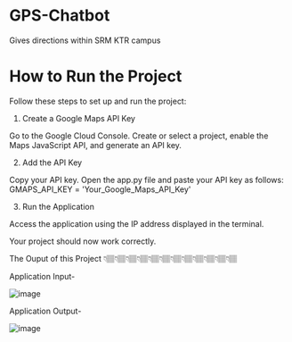 # GPS-Chatbot
Gives directions within SRM KTR campus


# How to Run the Project
Follow these steps to set up and run the project:

1. Create a Google Maps API Key

Go to the Google Cloud Console.
Create or select a project, enable the Maps JavaScript API, and generate an API key.

2. Add the API Key

Copy your API key.
Open the app.py file and paste your API key as follows:
    GMAPS_API_KEY = 'Your_Google_Maps_API_Key'

3. Run the Application

Access the application using the IP address displayed in the terminal.


Your project should now work correctly.




The Ouput of this Project  👇🏽👇🏽👇🏽👇🏽👇🏽👇🏽👇🏽👇🏽👇🏽👇🏽👇🏽👇🏽


Application Input-

   ![image](https://github.com/user-attachments/assets/50c4c15f-e191-4387-aff2-51a6195652c6)



Application Output-

   ![image](https://github.com/user-attachments/assets/57a2a0fa-99a3-4ffb-8455-b1d4976698fa)

